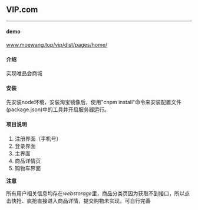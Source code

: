 ## VIP.com

---
#### demo

www.moewang.top/vip/dist/pages/home/

#### 介绍

实现唯品会商城

#### 安装

先安装node环境，安装淘宝镜像后，使用"cnpm install"命令来安装配置文件(package.json)中的工具并开启服务器运行。

#### 项目说明

1. 注册界面（手机号）
2. 登录界面
3. 主界面
4. 商品详情页
5. 购物车界面

**注意**

所有用户相关信息均存在*webstorage*里，商品分类页因为获取不到接口，所以点击快抢、疯抢直接进入商品详情，提交购物未实现，可自行完善
